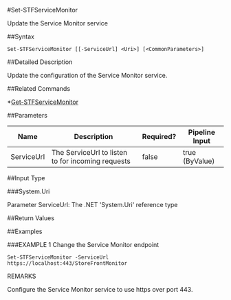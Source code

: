 #Set-STFServiceMonitor
Update the Service Monitor service
##Syntax
```Set-STFServiceMonitor [[-ServiceUrl] <Uri>] [<CommonParameters>]
```
##Detailed Description
Update the configuration of the Service Monitor service.
##Related Commands
*[Get-STFServiceMonitor](Get-STFServiceMonitor)
##Parameters
|Name|Description|Required?|Pipeline Input||--|--|--|--||ServiceUrl|The ServiceUrl to listen to for incoming requests|false|true (ByValue)|##Input Type
###System.Uri
Parameter ServiceUrl: The .NET 'System.Uri' reference type
##Return Values
##Examples
###EXAMPLE 1 Change the Service Monitor endpoint
```Set-STFServiceMonitor -ServiceUrl https://localhost:443/StoreFrontMonitor
```
REMARKS
Configure the Service Monitor service to use https over port 443.
